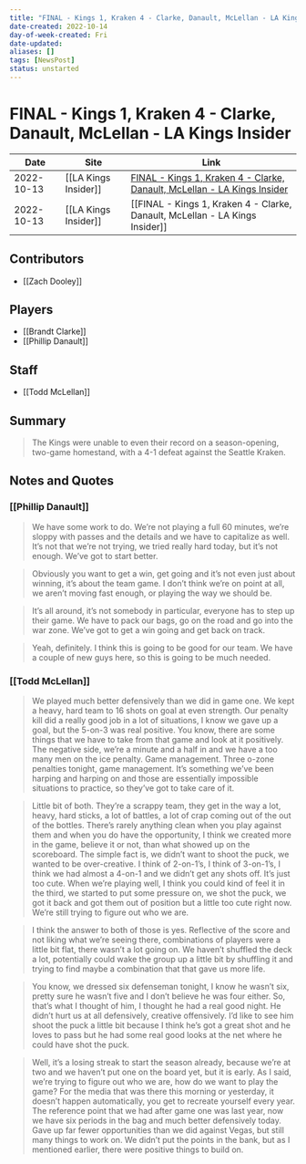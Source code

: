 ```yaml
---
title: "FINAL - Kings 1, Kraken 4 - Clarke, Danault, McLellan - LA Kings Insider"
date-created: 2022-10-14
day-of-week-created: Fri
date-updated: 
aliases: []
tags: [NewsPost]
status: unstarted
---
```


# FINAL - Kings 1, Kraken 4 - Clarke, Danault, McLellan - LA Kings Insider

Date | Site | Link
---|---|---
2022-10-13 | [[LA Kings Insider]] | [FINAL - Kings 1, Kraken 4 - Clarke, Danault, McLellan - LA Kings Insider](https://lakingsinsider.com/2022/10/13/final-kings-1-kraken-4-clarke-danault-mclellan/)
2022-10-13 | [[LA Kings Insider]] | [[FINAL - Kings 1, Kraken 4 - Clarke, Danault, McLellan - LA Kings Insider]]

## Contributors
- [[Zach Dooley]]


## Players
- [[Brandt Clarke]]
- [[Phillip Danault]]



## Staff
- [[Todd McLellan]]


## Summary
> The Kings were unable to even their record on a season-opening, two-game homestand, with a 4-1 defeat against the Seattle Kraken.


## Notes and Quotes
### [[Phillip Danault]]
> We have some work to do. We’re not playing a full 60 minutes, we’re sloppy with passes and the details and we have to capitalize as well. It’s not that we’re not trying, we tried really hard today, but it’s not enough. We’ve got to start better.

> Obviously you want to get a win, get going and it’s not even just about winning, it’s about the team game. I don’t think we’re on point at all, we aren’t moving fast enough, or playing the way we should be.

> It’s all around, it’s not somebody in particular, everyone has to step up their game. We have to pack our bags, go on the road and go into the war zone. We’ve got to get a win going and get back on track.

> Yeah, definitely. I think this is going to be good for our team. We have a couple of new guys here, so this is going to be much needed.

### [[Todd McLellan]]
> We played much better defensively than we did in game one. We kept a heavy, hard team to 16 shots on goal at even strength. Our penalty kill did a really good job in a lot of situations, I know we gave up a goal, but the 5-on-3 was real positive. You know, there are some things that we have to take from that game and look at it positively. The negative side, we’re a minute and a half in and we have a too many men on the ice penalty. Game management. Three o-zone penalties tonight, game management. It’s something we’ve been harping and harping on and those are essentially impossible situations to practice, so they’ve got to take care of it.

> Little bit of both. They’re a scrappy team, they get in the way a lot, heavy, hard sticks, a lot of battles, a lot of crap coming out of the out of the bottles. There’s rarely anything clean when you play against them and when you do have the opportunity, I think we created more in the game, believe it or not, than what showed up on the scoreboard. The simple fact is, we didn’t want to shoot the puck, we wanted to be over-creative. I think of 2-on-1’s, I think of 3-on-1’s, I think we had almost a 4-on-1 and we didn’t get any shots off. It’s just too cute. When we’re playing well, I think you could kind of feel it in the third, we started to put some pressure on, we shot the puck, we got it back and got them out of position but a little too cute right now. We’re still trying to figure out who we are.

> I think the answer to both of those is yes. Reflective of the score and not liking what we’re seeing there, combinations of players were a little bit flat, there wasn’t a lot going on. We haven’t shuffled the deck a lot, potentially could wake the group up a little bit by shuffling it and trying to find maybe a combination that that gave us more life.

> You know, we dressed six defenseman tonight, I know he wasn’t six, pretty sure he wasn’t five and I don’t believe he was four either. So, that’s what I thought of him, I thought he had a real good night. He didn’t hurt us at all defensively, creative offensively. I’d like to see him shoot the puck a little bit because I think he’s got a great shot and he loves to pass but he had some real good looks at the net where he could have shot the puck.

> Well, it’s a losing streak to start the season already, because we’re at two and we haven’t put one on the board yet, but it is early. As I said, we’re trying to figure out who we are, how do we want to play the game? For the media that was there this morning or yesterday, it doesn’t happen automatically, you get to recreate yourself every year. The reference point that we had after game one was last year, now we have six periods in the bag and much better defensively today. Gave up far fewer opportunities than we did against Vegas, but still many things to work on. We didn’t put the points in the bank, but as I mentioned earlier, there were positive things to build on.




